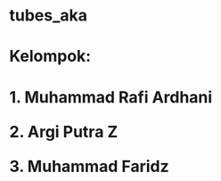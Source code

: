 # tubes_aka

<h1>Kelompok:<h1/>
<p>1. Muhammad Rafi Ardhani</p>
<p>2. Argi Putra Z</P>
<p>3. Muhammad Faridz</P>
